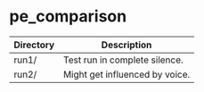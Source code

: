 # pe_comparison

| Directory | Description                    |
| --------- | ------------------------------ |
| run1/     | Test run in complete silence.  |
| run2/     | Might get influenced by voice. |
